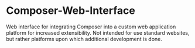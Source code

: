 # Composer-Web-Interface
Web interface for integrating Composer into a custom web application platform for increased extensibility. Not intended for use standard websites, but rather platforms upon which additional development is done.
